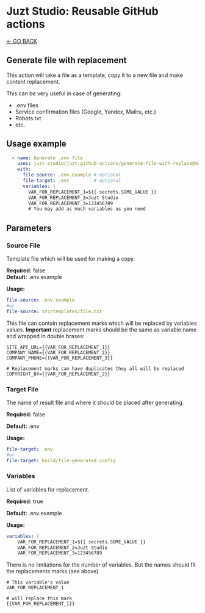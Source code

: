 # Juzt Studio: Reusable GitHub actions

[← GO BACK](../README.md)

## Generate file with replacement

This action will take a file as a template, copy it to a new file and make content replacement. 

This can be very useful in case of generating:

 - .env files
 - Service confirmation files (Google, Yandex, Mailru, etc.) 
 - Robots.txt
 - etc.

## Usage example

```yaml
  - name: Generate .env file
    uses: juzt-studio/juzt-github-actions/generate-file-with-replace@master
    with:
      file-source: .env.example # optional
      file-target: .env         # optional
      variables: |
        VAR_FOR_REPLACEMENT_1=${{ secrets.SOME_VALUE }}
        VAR_FOR_REPLACEMENT_2=Juzt Studio
        VAR_FOR_REPLACEMENT_3=123456789
        # You may add as much variables as you need
```

## Parameters



### Source File 

Template file which will be used for making a copy.

**Required:** false  
**Default:** .env.example 

**Usage:** 

```yaml
file-source: .env.example
#or 
file-source: src/templates/file.txt
```

This file can contain replacement marks which will be replaced by variables values. **Important** replacement marks should be the same as variable name and wrapped in double brases:

```dotenv
SITE_API_URL={{VAR_FOR_REPLACEMENT_1}}
COMPANY_NAME={{VAR_FOR_REPLACEMENT_2}}
COMPANY_PHONE={{VAR_FOR_REPLACEMENT_3}}

# Replacement marks can have duplicates they all will be replaced
COPYRIGHT_BY={{VAR_FOR_REPLACEMENT_2}}
```


### Target File

The name of result file and where it should be placed after generating.

**Required:** false

**Default:** .env

**Usage:**

```yaml
file-target: .env
#or 
file-target: build/file-generated.config
```



### Variables

List of variables for replacement. 

**Required:** true

**Default:** .env.example

**Usage:**

```yaml
variables: |
    VAR_FOR_REPLACEMENT_1=${{ secrets.SOME_VALUE }}
    VAR_FOR_REPLACEMENT_2=Juzt Studio
    VAR_FOR_REPLACEMENT_3=123456789
```

There is no limitations for the number of variables. But the names should fit the replacements marks (see above)


```
# This variable's value 
VAR_FOR_REPLACEMENT_1

# will replace this mark
{{VAR_FOR_REPLACEMENT_1}}
```

